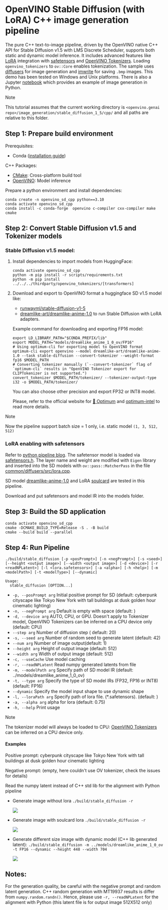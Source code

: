 # OpenVINO Stable Diffusion (with LoRA) C++ image generation pipeline
The pure C++ text-to-image pipeline, driven by the OpenVINO native C++ API for Stable Diffusion v1.5 with LMS Discrete Scheduler, supports both static and dynamic model inference. It includes advanced features like [LoRA](https://huggingface.co/docs/peft/conceptual_guides/lora) integration with [safetensors](https://huggingface.co/docs/safetensors/index#format) and [OpenVINO Tokenizers](https://github.com/openvinotoolkit/openvino_tokenizers). Loading `openvino_tokenizers` to `ov::Core` enables tokenization. The sample uses [diffusers](../../common/diffusers) for image generation and [imwrite](../../common/imwrite) for saving `.bmp` images. This demo has been tested on Windows and Unix platforms. There is also a Jupyter [notebook](https://github.com/openvinotoolkit/openvino_notebooks/blob/main/notebooks/225-stable-diffusion-text-to-image/225-stable-diffusion-text-to-image.ipynb) which provides an example of image generation in Python.

> [!NOTE]
>This tutorial assumes that the current working directory is `<openvino.genai repo>/image_generation/stable_diffusion_1_5/cpp/` and all paths are relative to this folder.

## Step 1: Prepare build environment

Prerequisites:
- Conda ([installation guide](https://conda.io/projects/conda/en/latest/user-guide/install/index.html))


C++ Packages:
* [CMake](https://cmake.org/download/): Cross-platform build tool
* [OpenVINO](https://docs.openvino.ai/install): Model inference

Prepare a python environment and install dependencies:
```shell
conda create -n openvino_sd_cpp python==3.10
conda activate openvino_sd_cpp
conda install -c conda-forge  openvino c-compiler cxx-compiler make cmake
```

## Step 2: Convert Stable Diffusion v1.5 and Tokenizer models

### Stable Diffusion v1.5 model:

1. Install dependencies to import models from HuggingFace:
   ```shell
   conda activate openvino_sd_cpp
   python -m pip install -r scripts/requirements.txt
   python -m pip install ../../../thirdparty/openvino_tokenizers/[transformers]
   ```
   
2. Download and export to OpenVINO format a huggingface SD v1.5 model like:
   - [runwayml/stable-diffusion-v1-5](https://huggingface.co/runwayml/stable-diffusion-v1-5)
   - [dreamlike-art/dreamlike-anime-1.0](https://huggingface.co/dreamlike-art/dreamlike-anime-1.0) to run Stable Diffusion with LoRA adapters.

   Example command for downloading and exporting FP16 model:
   ```shell
   export LD_LIBRARY_PATH="$CONDA_PREFIX/lib"
   export MODEL_PATH="models/dreamlike_anime_1_0_ov/FP16"
   # Using optimum-cli for exporting model to OpenVINO format
   optimum-cli export openvino --model dreamlike-art/dreamlike-anime-1.0 --task stable-diffusion --convert-tokenizer --weight-format fp16 $MODEL_PATH
   # Converting tokenizer manually (`--convert-tokenizer` flag of `optimum-cli` results in "OpenVINO Tokenizer export for CLIPTokenizer is not supported.")
   convert_tokenizer $MODEL_PATH/tokenizer/ --tokenizer-output-type i32 -o $MODEL_PATH/tokenizer/
   ```

   You can also choose other precision and export FP32 or INT8 model.

   Please, refer to the official website for [🤗 Optimum](https://huggingface.co/docs/optimum/main/en/index) and [optimum-intel](https://github.com/huggingface/optimum-intel) to read more details.

> [!NOTE]
> Now the pipeline support batch size = 1 only, i.e. static model `(1, 3, 512, 512)`

### LoRA enabling with safetensors

Refer to [python pipeline blog](https://blog.openvino.ai/blog-posts/enable-lora-weights-with-stable-diffusion-controlnet-pipeline).
The safetensor model is loaded via [safetensors.h](https://github.com/hsnyder/safetensors.h). The layer name and weight are modified with `Eigen` library and inserted into the SD models with `ov::pass::MatcherPass` in the file [common/diffusers/src/lora.cpp](https://github.com/openvinotoolkit/openvino.genai/blob/master/image_generation/common/diffusers/src/lora.cpp).

SD model [dreamlike-anime-1.0](https://huggingface.co/dreamlike-art/dreamlike-anime-1.0) and LoRA [soulcard](https://civitai.com/models/67927?modelVersionId=72591) are tested in this pipeline.

Download and put safetensors and model IR into the models folder.

## Step 3: Build the SD application

```shell
conda activate openvino_sd_cpp
cmake -DCMAKE_BUILD_TYPE=Release -S . -B build
cmake --build build --parallel
```

## Step 4: Run Pipeline
```shell
./build/stable_diffusion [-p <posPrompt>] [-n <negPrompt>] [-s <seed>] [--height <output image>] [--width <output image>] [-d <device>] [-r <readNPLatent>] [-l <lora.safetensors>] [-a <alpha>] [-h <help>] [-m <modelPath>] [-t <modelType>] [--dynamic]

Usage:
  stable_diffusion [OPTION...]
```

* `-p, --posPrompt arg` Initial positive prompt for SD  (default: cyberpunk cityscape like Tokyo New York  with tall buildings at dusk golden hour cinematic lighting)
* `-n, --negPrompt arg` Default is empty with space (default: )
* `-d, --device arg`    AUTO, CPU, or GPU. Doesn't apply to Tokenizer model, OpenVINO Tokenizers can be inferred on a CPU device only (default: CPU)
* `--step arg`          Number of diffusion step ( default: 20)
* `-s, --seed arg`      Number of random seed to generate latent (default: 42)
* `--num arg`           Number of image output(default: 1)
* `--height arg`        Height of output image (default: 512)
* `--width arg`         Width of output image (default: 512)
* `-c, --useCache`      Use model caching
* `-r, --readNPLatent`  Read numpy generated latents from file
* `-m, --modelPath arg` Specify path of SD model IR (default: ../models/dreamlike_anime_1_0_ov)
* `-t, --type arg`      Specify the type of SD model IRs (FP32, FP16 or INT8) (default: FP16)
* `--dynamic`           Specify the model input shape to use dynamic shape
* `-l, --loraPath arg`  Specify path of lora file. (*.safetensors). (default: )
* `-a, --alpha arg`     alpha for lora (default: 0.75)
* `-h, --help`          Print usage

> [!NOTE]
> The tokenizer model will always be loaded to CPU: [OpenVINO Tokenizers](https://github.com/openvinotoolkit/openvino_tokenizers) can be inferred on a CPU device only.

#### Examples

Positive prompt: cyberpunk cityscape like Tokyo New York  with tall buildings at dusk golden hour cinematic lighting

Negative prompt: (empty, here couldn't use OV tokenizer, check the issues for details)

Read the numpy latent instead of C++ std lib for the alignment with Python pipeline

* Generate image without lora `./build/stable_diffusion -r`

   ![](./without_lora.bmp)

* Generate image with soulcard lora `./build/stable_diffusion -r`

   ![](./soulcard_lora.bmp)

* Generate different size image with dynamic model (C++ lib generated latent): `./build/stable_diffusion -m ../models/dreamlike_anime_1_0_ov -t FP16 --dynamic --height 448 --width 704`

   ![](./704x448.bmp)

## Notes:

For the generation quality, be careful with the negative prompt and random latent generation. C++ random generation with MT19937 results is differ from `numpy.random.randn()`. Hence, please use `-r, --readNPLatent` for the alignment with Python (this latent file is for output image 512X512 only)
